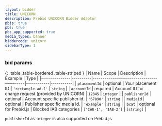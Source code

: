 ```yaml
---
layout: bidder
title: UNICORN
description: Prebid UNICORN Bidder Adaptor
pbjs: true
pbs: true
pbs_app_supported: true
media_types: banner
biddercode: unicorn
sidebarType: 1
---
```


### bid params

{: .table .table-bordered .table-striped }
| Name          | Scope    | Description                               | Example    | Type      |
|---------------|----------|-------------------------------------------|------------|-----------|
| `placementId` | optional | Your placement ID | `'rectangle-ad-1'` | `string` |
| `accountId` | required | Account ID for charge request (provided by UNICORN) | `12345` | `integer` |
| `publisherId` | optional | Account specific publisher id. | `'67890'` | `string`  |
| `mediaId` | optional | Publisher specific media id. | `'example'` | `string` |
| `bcat` | optional for Prebid.js  | Blocked IAB categories | `['IAB-1', 'IAB-2']` | `[string]` |

`publisherId` as `integer` is also supported on Prebid.js
